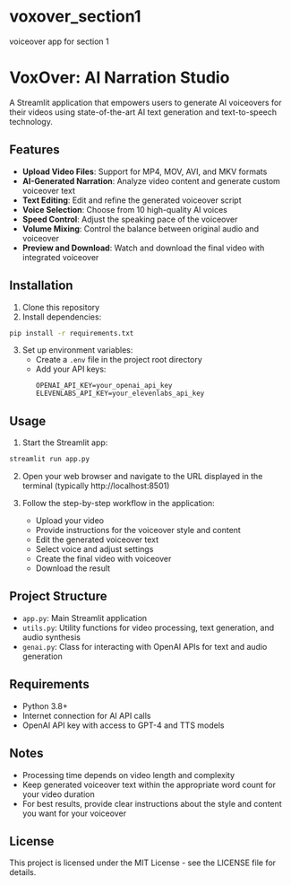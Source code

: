 # voxover_section1
voiceover app for section 1

# VoxOver: AI Narration Studio

A Streamlit application that empowers users to generate AI voiceovers for their videos using state-of-the-art AI text generation and text-to-speech technology.

## Features

- **Upload Video Files**: Support for MP4, MOV, AVI, and MKV formats
- **AI-Generated Narration**: Analyze video content and generate custom voiceover text
- **Text Editing**: Edit and refine the generated voiceover script
- **Voice Selection**: Choose from 10 high-quality AI voices
- **Speed Control**: Adjust the speaking pace of the voiceover
- **Volume Mixing**: Control the balance between original audio and voiceover
- **Preview and Download**: Watch and download the final video with integrated voiceover

## Installation

1. Clone this repository
2. Install dependencies:

```bash
pip install -r requirements.txt
```

3. Set up environment variables:
   - Create a `.env` file in the project root directory
   - Add your API keys:
     ```
     OPENAI_API_KEY=your_openai_api_key
     ELEVENLABS_API_KEY=your_elevenlabs_api_key
     ```

## Usage

1. Start the Streamlit app:

```bash
streamlit run app.py
```

2. Open your web browser and navigate to the URL displayed in the terminal (typically http://localhost:8501)

3. Follow the step-by-step workflow in the application:
   - Upload your video
   - Provide instructions for the voiceover style and content
   - Edit the generated voiceover text
   - Select voice and adjust settings
   - Create the final video with voiceover
   - Download the result

## Project Structure

- `app.py`: Main Streamlit application
- `utils.py`: Utility functions for video processing, text generation, and audio synthesis
- `genai.py`: Class for interacting with OpenAI APIs for text and audio generation

## Requirements

- Python 3.8+
- Internet connection for AI API calls
- OpenAI API key with access to GPT-4 and TTS models

## Notes

- Processing time depends on video length and complexity
- Keep generated voiceover text within the appropriate word count for your video duration
- For best results, provide clear instructions about the style and content you want for your voiceover

## License

This project is licensed under the MIT License - see the LICENSE file for details.